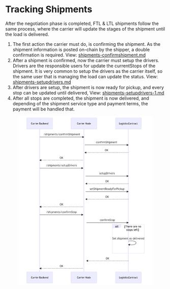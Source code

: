 # Tracking Shipments

After the negotiation phase is completed, FTL & LTL shipments follow the same process, where the carrier will update the stages of the shipment until the load is delivered.

1. The first action the carrier must do, is confirming the shipment.  As the shipment information is posted on-chain by the shipper, a double confirmation is required. View: [shipments-confirmshipment.md](shipments-confirmshipment.md "mention")
2. After a shipment is confirmed, now the carrier must setup the drivers.  Drivers are the responsible users for update the currentStops of the shipment.  It is very common to setup the drivers as the carrier itself, so the same user that is managing the load can update the status. View: [shipments-setupdrivers.md](shipments-setupdrivers.md "mention")
3. After drivers are setup, the shipment is now ready for pickup, and every stop can be updated until delivered, View:  [shipments-setupdrivers-1.md](shipments-setupdrivers-1.md "mention")
4. After all stops are completed, the shipment is now delivered, and depending of the shipment service type and payment terms, the payment will be handled that.

<figure><img src="../../../../.gitbook/assets/image.png" alt=""><figcaption></figcaption></figure>
